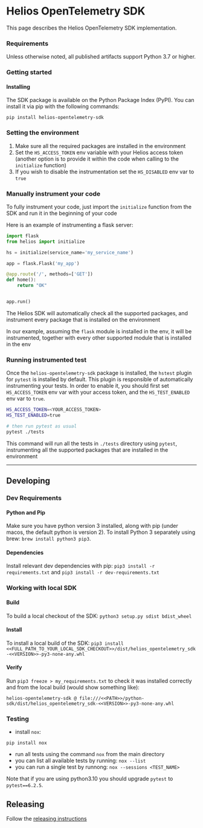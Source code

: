 # Helios OpenTelemetry SDK

This page describes the Helios OpenTelemetry SDK implementation.

### Requirements
Unless otherwise noted, all published artifacts support Python 3.7 or higher.

### Getting started

#### Installing
The SDK package is available on the Python Package Index (PyPI). You can install it via pip with the following commands:

`pip install helios-opentelemetry-sdk`

### Setting the environment

1. Make sure all the required packages are installed in the environment
2. Set the `HS_ACCESS_TOKEN` env variable with your Helios access token (another option is to provide it within the code when calling to the `initialize` function)
3. If you wish to disable the instrumentation set the `HS_DISABLED` env var to `true`

### Manually instrument your code

To fully instrument your code, just import the `initialize` function from the SDK and run it in the beginning of your code

Here is an example of instrumenting a flask server:

```python
import flask
from helios import initialize

hs = initialize(service_name='my_service_name')

app = flask.Flask('my_app')

@app.route('/', methods=['GET'])
def home():
    return "OK"


app.run()
```

The Helios SDK will automatically check all the supported packages, and instrument every package that is installed on the environment

In our example, assuming the `flask` module is installed in the env, it will be instrumented, together with every other supported module that is installed in the env

### Running instrumented test
Once the `helios-opentelemetry-sdk` package is installed, the `hstest` plugin for `pytest` is installed by default.
This plugin is responsible of automatically instrumenting your tests. In order to enable it,
you should first set `HS_ACCESS_TOKEN` env var with your access token, and the `HS_TEST_ENABLED` env var to `true`.


```bash
HS_ACCESS_TOKEN=<YOUR_ACCESS_TOKEN>
HS_TEST_ENABLED=true

# then run pytest as usual
pytest ./tests
```

This command will run all the tests in `./tests` directory using `pytest`, instrumenting all the supported packages that are installed in the environment
____________
## Developing
### Dev Requirements
#### Python and Pip
Make sure you have python version 3 installed, along with pip (under macos, the default python is version 2).
To install Python 3 separately using brew: `brew install python3 pip3`.
#### Dependencies
Install relevant dev dependencies with pip: `pip3 install -r requirements.txt` and `pip3 install -r dev-requirements.txt`

### Working with local SDK
#### Build
To build a local checkout of the SDK: `python3 setup.py sdist bdist_wheel`
#### Install
To install a local build of the SDK: `pip3 install <<FULL_PATH_TO_YOUR_LOCAL_SDK_CHECKOUT>>/dist/helios_opentelemetry_sdk-<<VERSION>>-py3-none-any.whl`
#### Verify
Run `pip3 freeze > my_requirements.txt` to check it was installed correctly and from the local build (would show something like):
```
helios-opentelemetry-sdk @ file:///<<PATH>>/python-sdk/dist/helios_opentelemetry_sdk-<<VERSION>>-py3-none-any.whl
```

### Testing

- install `nox`:

`pip install nox`

- run all tests using the command `nox` from the main directory
- you can list all available tests by running: `nox --list`
- you can run a single test by runnong: `nox --sessions <TEST_NAME>`

Note that if you are using python3.10 you should upgrade `pytest` to `pytest==6.2.5`.

## Releasing
Follow the [releasing instructions](https://github.com/helios/python-sdk/blob/main/RELEASING.md)






